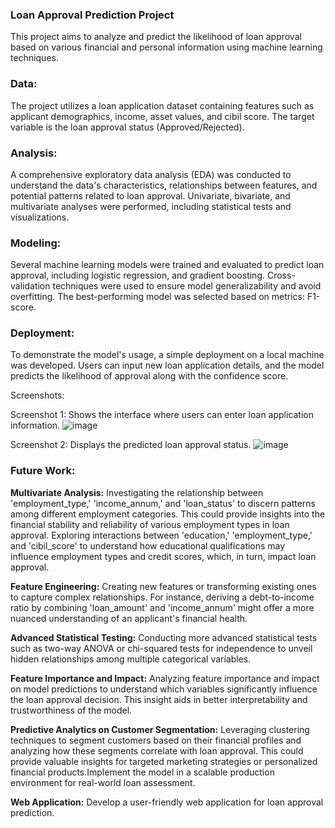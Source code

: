 ### Loan Approval Prediction Project
This project aims to analyze and predict the likelihood of loan approval based on various financial and personal information using machine learning techniques.

### Data:

The project utilizes a loan application dataset containing features such as applicant demographics, income, asset values, and cibil score. The target variable is the loan approval status (Approved/Rejected).

### Analysis:

A comprehensive exploratory data analysis (EDA) was conducted to understand the data's characteristics, relationships between features, and potential patterns related to loan approval. Univariate, bivariate, and multivariate analyses were performed, including statistical tests and visualizations.

### Modeling:

Several machine learning models were trained and evaluated to predict loan approval, including logistic regression, and gradient boosting. Cross-validation techniques were used to ensure model generalizability and avoid overfitting. The best-performing model was selected based on metrics: F1-score.

### Deployment:

To demonstrate the model's usage, a simple deployment on a local machine was developed. Users can input new loan application details, and the model predicts the likelihood of approval along with the confidence score.

Screenshots:

Screenshot 1: Shows the interface where users can enter loan application information.
![image](https://github.com/Chitwan54/Loan_Status_Prediction/assets/69714874/c3d7441f-400b-4f87-ad94-a12830b56ea4)

Screenshot 2: Displays the predicted loan approval status.
![image](https://github.com/Chitwan54/Loan_Status_Prediction/assets/69714874/9a45b199-3148-4fb0-873a-5df7c86f7f07)

### Future Work:

**Multivariate Analysis:**
Investigating the relationship between 'employment_type,' 'income_annum,' and 'loan_status' to discern patterns among different employment categories. This could provide insights into the financial stability and reliability of various employment types in loan approval.
Exploring interactions between 'education,' 'employment_type,' and 'cibil_score' to understand how educational qualifications may influence employment types and credit scores, which, in turn, impact loan approval.

**Feature Engineering:**
Creating new features or transforming existing ones to capture complex relationships. For instance, deriving a debt-to-income ratio by combining 'loan_amount' and 'income_annum' might offer a more nuanced understanding of an applicant's financial health.

**Advanced Statistical Testing:**
Conducting more advanced statistical tests such as two-way ANOVA or chi-squared tests for independence to unveil hidden relationships among multiple categorical variables.

**Feature Importance and Impact:**
Analyzing feature importance and impact on model predictions to understand which variables significantly influence the loan approval decision. This insight aids in better interpretability and trustworthiness of the model.

**Predictive Analytics on Customer Segmentation:**
Leveraging clustering techniques to segment customers based on their financial profiles and analyzing how these segments correlate with loan approval. This could provide valuable insights for targeted marketing strategies or personalized financial products.Implement the model in a scalable production environment for real-world loan assessment.

**Web Application:**
Develop a user-friendly web application for loan approval prediction.
